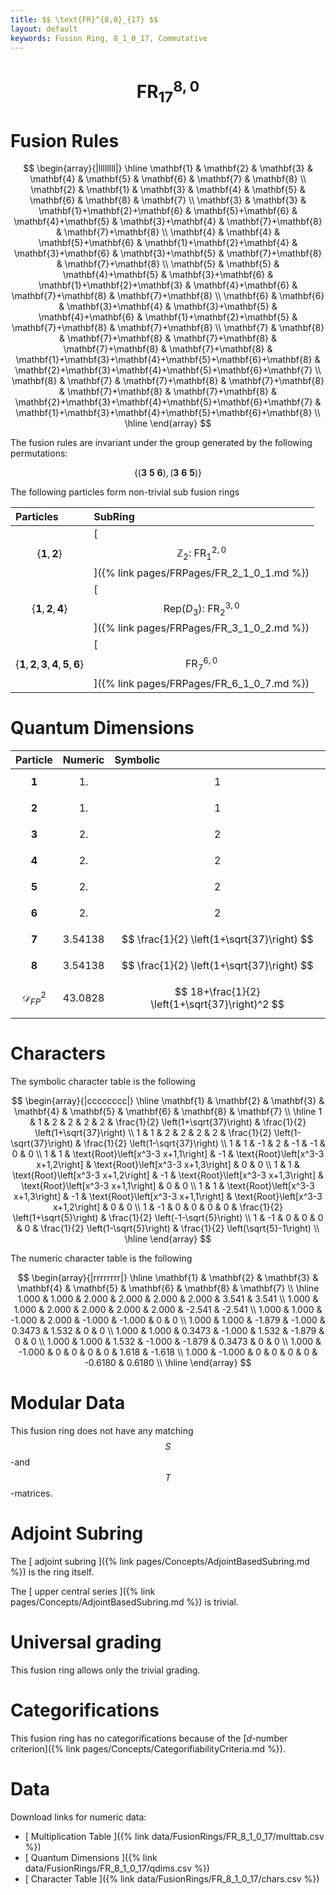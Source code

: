 ```yaml
---
title: $$ \text{FR}^{8,0}_{17} $$
layout: default
keywords: Fusion Ring, 8_1_0_17, Commutative
---
```

# $$ \text{FR}^{8,0}_{17} $$


# Fusion Rules

$$
\begin{array}{|llllllll|}
\hline
 \mathbf{1} & \mathbf{2} & \mathbf{3} & \mathbf{4} & \mathbf{5} & \mathbf{6} & \mathbf{7} & \mathbf{8} \\
 \mathbf{2} & \mathbf{1} & \mathbf{3} & \mathbf{4} & \mathbf{5} & \mathbf{6} & \mathbf{8} & \mathbf{7} \\
 \mathbf{3} & \mathbf{3} & \mathbf{1}+\mathbf{2}+\mathbf{6} & \mathbf{5}+\mathbf{6} & \mathbf{4}+\mathbf{5} & \mathbf{3}+\mathbf{4} & \mathbf{7}+\mathbf{8} & \mathbf{7}+\mathbf{8} \\
 \mathbf{4} & \mathbf{4} & \mathbf{5}+\mathbf{6} & \mathbf{1}+\mathbf{2}+\mathbf{4} & \mathbf{3}+\mathbf{6} & \mathbf{3}+\mathbf{5} & \mathbf{7}+\mathbf{8} & \mathbf{7}+\mathbf{8} \\
 \mathbf{5} & \mathbf{5} & \mathbf{4}+\mathbf{5} & \mathbf{3}+\mathbf{6} & \mathbf{1}+\mathbf{2}+\mathbf{3} & \mathbf{4}+\mathbf{6} & \mathbf{7}+\mathbf{8} & \mathbf{7}+\mathbf{8} \\
 \mathbf{6} & \mathbf{6} & \mathbf{3}+\mathbf{4} & \mathbf{3}+\mathbf{5} & \mathbf{4}+\mathbf{6} & \mathbf{1}+\mathbf{2}+\mathbf{5} & \mathbf{7}+\mathbf{8} & \mathbf{7}+\mathbf{8} \\
 \mathbf{7} & \mathbf{8} & \mathbf{7}+\mathbf{8} & \mathbf{7}+\mathbf{8} & \mathbf{7}+\mathbf{8} & \mathbf{7}+\mathbf{8} & \mathbf{1}+\mathbf{3}+\mathbf{4}+\mathbf{5}+\mathbf{6}+\mathbf{8} & \mathbf{2}+\mathbf{3}+\mathbf{4}+\mathbf{5}+\mathbf{6}+\mathbf{7} \\
 \mathbf{8} & \mathbf{7} & \mathbf{7}+\mathbf{8} & \mathbf{7}+\mathbf{8} & \mathbf{7}+\mathbf{8} & \mathbf{7}+\mathbf{8} & \mathbf{2}+\mathbf{3}+\mathbf{4}+\mathbf{5}+\mathbf{6}+\mathbf{7} & \mathbf{1}+\mathbf{3}+\mathbf{4}+\mathbf{5}+\mathbf{6}+\mathbf{8} \\
\hline
\end{array}
$$


The fusion rules are invariant under the group generated by the following permutations:

$$ \{(\mathbf{3} \  \mathbf{5} \  \mathbf{6}), (\mathbf{3} \  \mathbf{6} \  \mathbf{5})\} $$


The following particles form non-trivial sub fusion rings

| Particles | SubRing |
| :------ | :------ |
| $$ \{\mathbf{1},\mathbf{2}\} $$ | [ $$ \mathbb{Z}_2:\ \text{FR}^{2,0}_{1} $$ ]({% link pages/FRPages/FR_2_1_0_1.md %}) |
| $$ \{\mathbf{1},\mathbf{2},\mathbf{4}\} $$ | [ $$ \left.\text{Rep(}D_3\right):\ \text{FR}^{3,0}_{2} $$ ]({% link pages/FRPages/FR_3_1_0_2.md %}) |
| $$ \{\mathbf{1},\mathbf{2},\mathbf{3},\mathbf{4},\mathbf{5},\mathbf{6}\} $$ | [ $$ \text{FR}^{6,0}_{7} $$ ]({% link pages/FRPages/FR_6_1_0_7.md %}) |

# Quantum Dimensions

| Particle | Numeric | Symbolic |
| :------ | :------ | :------ |
| $$ \mathbf{1} $$ | $$ 1. $$ | $$ 1 $$ |
| $$ \mathbf{2} $$ | $$ 1. $$ | $$ 1 $$ |
| $$ \mathbf{3} $$ | $$ 2. $$ | $$ 2 $$ |
| $$ \mathbf{4} $$ | $$ 2. $$ | $$ 2 $$ |
| $$ \mathbf{5} $$ | $$ 2. $$ | $$ 2 $$ |
| $$ \mathbf{6} $$ | $$ 2. $$ | $$ 2 $$ |
| $$ \mathbf{7} $$ | $$ 3.54138 $$ | $$ \frac{1}{2} \left(1+\sqrt{37}\right) $$ |
| $$ \mathbf{8} $$ | $$ 3.54138 $$ | $$ \frac{1}{2} \left(1+\sqrt{37}\right) $$ |
| $$ \mathcal{D}_{FP}^2 $$ | $$ 43.0828 $$ | $$ 18+\frac{1}{2} \left(1+\sqrt{37}\right)^2 $$ |

# Characters

The symbolic character table is the following

$$
\begin{array}{|cccccccc|}
\hline
 \mathbf{1} & \mathbf{2} & \mathbf{3} & \mathbf{4} & \mathbf{5} & \mathbf{6} & \mathbf{8} & \mathbf{7} \\
\hline
 1 & 1 & 2 & 2 & 2 & 2 & \frac{1}{2} \left(1+\sqrt{37}\right) & \frac{1}{2} \left(1+\sqrt{37}\right) \\
 1 & 1 & 2 & 2 & 2 & 2 & \frac{1}{2} \left(1-\sqrt{37}\right) & \frac{1}{2} \left(1-\sqrt{37}\right) \\
 1 & 1 & -1 & 2 & -1 & -1 & 0 & 0 \\
 1 & 1 & \text{Root}\left[x^3-3 x+1,1\right] & -1 & \text{Root}\left[x^3-3 x+1,2\right] & \text{Root}\left[x^3-3 x+1,3\right] & 0 & 0 \\
 1 & 1 & \text{Root}\left[x^3-3 x+1,2\right] & -1 & \text{Root}\left[x^3-3 x+1,3\right] & \text{Root}\left[x^3-3 x+1,1\right] & 0 & 0 \\
 1 & 1 & \text{Root}\left[x^3-3 x+1,3\right] & -1 & \text{Root}\left[x^3-3 x+1,1\right] & \text{Root}\left[x^3-3 x+1,2\right] & 0 & 0 \\
 1 & -1 & 0 & 0 & 0 & 0 & \frac{1}{2} \left(1+\sqrt{5}\right) & \frac{1}{2} \left(-1-\sqrt{5}\right) \\
 1 & -1 & 0 & 0 & 0 & 0 & \frac{1}{2} \left(1-\sqrt{5}\right) & \frac{1}{2} \left(\sqrt{5}-1\right) \\
\hline
\end{array}
$$

The numeric character table is the following

$$
\begin{array}{|rrrrrrrr|}
\hline
 \mathbf{1} & \mathbf{2} & \mathbf{3} & \mathbf{4} & \mathbf{5} & \mathbf{6} & \mathbf{8} & \mathbf{7} \\
\hline
 1.000 & 1.000 & 2.000 & 2.000 & 2.000 & 2.000 & 3.541 & 3.541 \\
 1.000 & 1.000 & 2.000 & 2.000 & 2.000 & 2.000 & -2.541 & -2.541 \\
 1.000 & 1.000 & -1.000 & 2.000 & -1.000 & -1.000 & 0 & 0 \\
 1.000 & 1.000 & -1.879 & -1.000 & 0.3473 & 1.532 & 0 & 0 \\
 1.000 & 1.000 & 0.3473 & -1.000 & 1.532 & -1.879 & 0 & 0 \\
 1.000 & 1.000 & 1.532 & -1.000 & -1.879 & 0.3473 & 0 & 0 \\
 1.000 & -1.000 & 0 & 0 & 0 & 0 & 1.618 & -1.618 \\
 1.000 & -1.000 & 0 & 0 & 0 & 0 & -0.6180 & 0.6180 \\
\hline
\end{array}
$$

# Modular Data

This fusion ring does not have any matching $$ S $$-and $$ T $$-matrices.

# Adjoint Subring

The [ adjoint subring ]({% link pages/Concepts/AdjointBasedSubring.md %}) is the ring itself.

The [ upper central series ]({% link pages/Concepts/AdjointBasedSubring.md %}) is trivial.

# Universal grading

This fusion ring allows only the trivial grading.

# Categorifications

This fusion ring has no  categorifications because of the [$d$-number criterion]({% link pages/Concepts/CategorifiabilityCriteria.md %}).

# Data

Download links for numeric data:

* [ Multiplication Table ]({% link data/FusionRings/FR_8_1_0_17/multtab.csv %})
* [ Quantum Dimensions ]({% link data/FusionRings/FR_8_1_0_17/qdims.csv %})
* [ Character Table ]({% link data/FusionRings/FR_8_1_0_17/chars.csv %})
